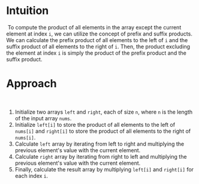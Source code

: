 ​
# Intuition
​
To compute the product of all elements in the array except the current element at index `i`, we can utilize the concept of prefix and suffix products. We can calculate the prefix product of all elements to the left of `i` and the suffix product of all elements to the right of `i`. Then, the product excluding the element at index `i` is simply the product of the prefix product and the suffix product.
​
# Approach
​
1.  Initialize two arrays `left` and `right`, each of size `n`, where `n` is the length of the input array `nums`.
2.  Initialize `left[i]` to store the product of all elements to the left of `nums[i]` and `right[i]` to store the product of all elements to the right of `nums[i]`.
3.  Calculate `left` array by iterating from left to right and multiplying the previous element's value with the current element.
4.  Calculate `right` array by iterating from right to left and multiplying the previous element's value with the current element.
5.  Finally, calculate the result array by multiplying `left[i]` and `right[i]` for each index `i`.
